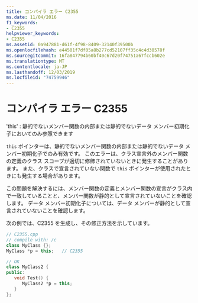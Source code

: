 ```yaml
---
title: コンパイラ エラー C2355
ms.date: 11/04/2016
f1_keywords:
- C2355
helpviewer_keywords:
- C2355
ms.assetid: 0a947881-d61f-4f98-8409-32140f39500b
ms.openlocfilehash: e44501f7df05a8b277cd52107ff35c4c4d30578f
ms.sourcegitcommit: 16fa847794b60bf40c67d20f74751a67fccb602e
ms.translationtype: MT
ms.contentlocale: ja-JP
ms.lasthandoff: 12/03/2019
ms.locfileid: "74759946"
---
```

# <a name="compiler-error-c2355"></a>コンパイラ エラー C2355

'this' : 静的でないメンバー関数の内部または静的でないデータ メンバー初期化子においてのみ参照できます

`this` ポインターは、静的でないメンバー関数の内部または静的でないデータ メンバー初期化子でのみ有効です。 このエラーは、クラス宣言外のメンバー関数の定義のクラス スコープが適切に修飾されていないときに発生することがあります。 また、クラスで宣言されていない関数で `this` ポインターが使用されたときにも発生する場合があります。

この問題を解決するには、メンバー関数の定義とメンバー関数の宣言がクラス内で一致していることと、メンバー関数が静的として宣言されていないことを確認します。 データ メンバー初期化子については、データ メンバーが静的として宣言されていないことを確認します。

次の例では、C2355 を生成し、その修正方法を示しています。

```cpp
// C2355.cpp
// compile with: /c
class MyClass {};
MyClass *p = this;   // C2355

// OK
class MyClass2 {
public:
   void Test() {
      MyClass2 *p = this;
   }
};
```
